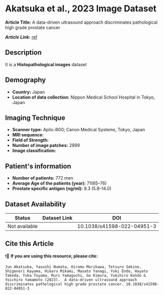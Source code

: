 # **Akatsuka et al., 2023 Image Dataset**
**Article Title:** A data-driven ultrasound approach discriminates pathological high grade prostate cancer

**_Article Link_:** [ref](https://www.nature.com/articles/s41598-022-04951-3#Sec13)

## **Description**
It is a **Histopathological images** dataset

## **Demography**
+ **Country:** Japan
+ **Location of data collection:** Nippon Medical School Hospital in Tokyo, Japan

## **Imaging Technique**
+ **Scanner type:** Aplio i800; Canon Medical Systems, Tokyo, Japan
+ **MRI sequence:** 
+ **Field of Strength:** 
+ **Number of image patches:** 2899
+ **Image classification:** 
  
## **Patient's information**
+ **Number of patients:** 772 men
+ **Average Age of the patients (year):** 71(65–76)
+ **Prostate specific antigen (ng/ml):** 8.3 (5.8–14.0)

## **Dataset Availability**

|**Status**|**Dataset Link**|**DOI**|
|:---:|:---:|:---:|
|Not available| | 10.1038/s41598-022-04951-3


  
## **Cite this Article**

❗🛑 **If you are using this resource, please cite:**

```
Jun Akatsuka, Yasushi Numata, Hiromu Morikawa, Tetsuro Sekine, Shigenori Kayama, Hikaru Mikami, Masato Yanagi, Yuki Endo, Hayato Takeda, Yuka Toyama, Ruri Yamaguchi, Go Kimura, Yukihiro Kondo & Yoichiro Yamamoto (2023).  A data-driven ultrasound approach discriminates pathological high grade prostate cancer. 10.1038/s41598-022-04951-3
```
